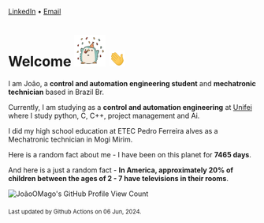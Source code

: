 [LinkedIn](https://www.linkedin.com/in/joão-pedro-gozzoli-b95641301/) &bull;
[Email](joaopedrogozzoli@gmail.com)

# Welcome <img src="happy.gif" height="64px" /> <img src="wave.gif" height="32px" />

I am João, a  **control and automation engineering student** and **mechatronic technician** based in Brazil Br.

Currently, I am studying as a **control and automation engineering** at [Unifei](https://unifei.edu.br) where I study python, C, C++, project management and Ai.

I did my high school education at ETEC Pedro Ferreira alves as a Mechatronic technician in Mogi Mirim.

Here is a random fact about me - I have been on this planet for **7465 days**.

And here is a just a random fact -  **In America, approximately 20% of children between the ages of 2 - 7 have televisions in their rooms**.

![JoãoOMago's GitHub Profile View Count](https://komarev.com/ghpvc/?username=JoaoOMago)

<sub>Last updated by Github Actions on 06 Jun, 2024.</sub>
